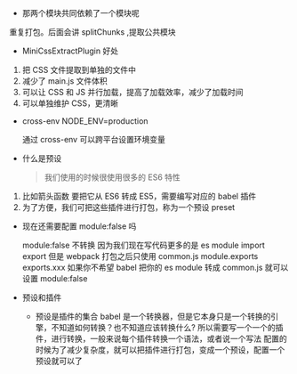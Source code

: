 - 那两个模块共同依赖了一个模块呢

重复打包。后面会讲 splitChunks ,提取公共模块

- MiniCssExtractPlugin 好处

1. 把 CSS 文件提取到单独的文件中
2. 减少了 main.js 文件体积
3. 可以让 CSS 和 JS 并行加载，提高了加载效率，减少了加载时间
4. 可以单独维护 CSS，更清晰

- cross-env NODE_ENV=production

  通过 cross-env 可以跨平台设置环境变量

- 什么是预设
  > 我们使用的时候很使用很多的 ES6 特性

1. 比如箭头函数 要把它从 ES6 转成 ES5，需要编写对应的 babel 插件
2. 为了方便，我们可把这些插件进行打包，称为一个预设 preset

- 现在还需要配置 module:false 吗

  module:false 不转换
  因为我们现在写代码更多的是 es module
  import export
  但是 webpack 打包之后只使用 common.js module.exports exports.xxx
  如果你不希望 babel 把你的 es module 转成 common.js 就可以设置 module:false

- 预设和插件
  - 预设是插件的集合
    babel 是一个转换器，但是它本身只是一个转换的引擎，不知道如何转换？也不知道应该转换什么?
    所以需要写一个一个的插件，进行转换，一般来说每个插件转换一个语法，或者说一个写法
    配置的时候为了减少复杂度，就可以把插件进行打包，变成一个预设，配置一个预设就可以了
